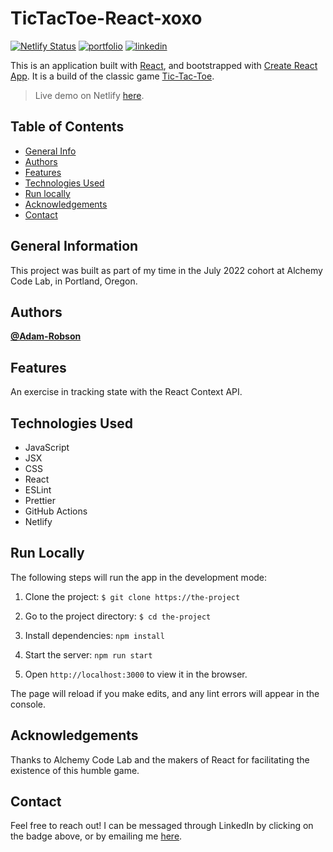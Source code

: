 # TicTacToe-React-xoxo

[![Netlify Status](https://api.netlify.com/api/v1/badges/95febbb9-544e-44f1-9b4d-86f9b42e765d/deploy-status)](https://app.netlify.com/sites/idyllic-tartufo-455969/deploys)
[![portfolio](https://img.shields.io/badge/my_portfolio-000?style=for-the-badge&logo=ko-fi&logoColor=white)](https://adamrobson.vercel.app/)
[![linkedin](https://img.shields.io/badge/linkedin-0A66C2?style=for-the-badge&logo=linkedin&logoColor=white)](https://www.linkedin.com/in/adamrayrobson)

This is an application built with [React](https://react.dev/), and bootstrapped with 
[Create React App](https://create-react-app.dev/).  It is a build of the classic 
game [Tic-Tac-Toe](https://en.wikipedia.org/wiki/Tic-tac-toe).

> Live demo on Netlify [here](https://tictactoe-react-xoxo.netlify.app).


## Table of Contents

* [General Info](#general-information)
* [Authors](#authors)
* [Features](#features)
* [Technologies Used](#technologies-used)
* [Run locally](#run-locally)
* [Acknowledgements](#acknowledgements)
* [Contact](#contact)


## General Information

This project was built as part of my time in the July 2022 cohort 
at Alchemy Code Lab, in Portland, Oregon.


## Authors

**[@Adam-Robson](https://www.github.com/Adam-Robson)**


## Features

An exercise in tracking state with the React Context API.  


## Technologies Used

- JavaScript
- JSX
- CSS
- React
- ESLint
- Prettier
- GitHub Actions
- Netlify


## Run Locally

The following steps will run the app in the development mode:

1. Clone the project: ```$ git clone https://the-project```

2. Go to the project directory: ```$ cd the-project```

3. Install dependencies: ```npm install```

4. Start the server: ```npm run start```

5. Open ```http://localhost:3000``` to view it in the browser.

The page will reload if you make edits, 
and any lint errors will appear in the console.


## Acknowledgements

Thanks to Alchemy Code Lab and the makers of React for 
facilitating the existence of this humble game. 


## Contact

Feel free to reach out! I can be messaged through LinkedIn by 
clicking on the badge above, or by emailing me [here](emailto:adamray312@gmail.com).

